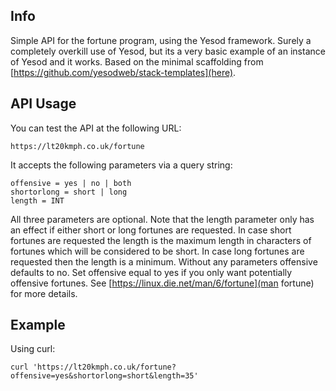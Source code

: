 ## Info

Simple API for the fortune program, using the Yesod framework. Surely a
completely overkill use of Yesod, but its a very basic example of an instance of
Yesod and it works. Based on the minimal scaffolding from 
[https://github.com/yesodweb/stack-templates](here).

## API Usage

You can test the API at the following URL:

    https://lt20kmph.co.uk/fortune

It accepts the following parameters via a query string:

    offensive = yes | no | both 
    shortorlong = short | long 
    length = INT 

All three parameters are optional. Note that the length parameter only has an
effect if either short or long fortunes are requested. In case short fortunes
are requested the length is the maximum length in characters of fortunes which
will be considered to be short.  In case long fortunes are requested then the
length is a minimum.  Without any parameters offensive defaults to no. Set
offensive equal to yes if you only want potentially offensive fortunes. See
[https://linux.die.net/man/6/fortune](man fortune) for more details.

## Example

Using curl:

    curl 'https://lt20kmph.co.uk/fortune?offensive=yes&shortorlong=short&length=35'



